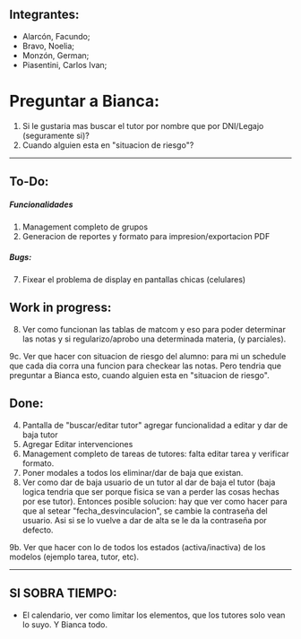 ## Integrantes:
- Alarcón, Facundo;
- Bravo, Noelia;
- Monzón, German;
- Piasentini, Carlos Ivan;

# Preguntar a Bianca:
1. Si le gustaria mas buscar el tutor por nombre que por DNI/Legajo (seguramente si)?
2. Cuando alguien esta en "situacion de riesgo"?

---

## To-Do:
##### Funcionalidades
1. Management completo de grupos
2. Generacion de reportes y formato para impresion/exportacion PDF

##### Bugs:
7. Fixear el problema de display en pantallas chicas (celulares)

## Work in progress:
8. Ver como funcionan las tablas de matcom y eso para poder determinar las notas y si regularizo/aprobo una determinada materia, (y parciales).

9c. Ver que hacer con situacion de riesgo del alumno: para mi un schedule que cada dia corra una funcion para checkear las notas. Pero tendria que preguntar a Bianca esto, cuando alguien esta en "situacion de riesgo".

## Done:
4. Pantalla de "buscar/editar tutor" agregar funcionalidad a editar y dar de baja tutor
5. Agregar Editar intervenciones
3. Management completo de tareas de tutores: falta editar tarea y verificar formato.
6. Poner modales a todos los eliminar/dar de baja que existan.
9. Ver como dar de baja usuario de un tutor al dar de baja el tutor (baja logica tendria que ser porque fisica se van a perder las cosas hechas por ese tutor).
Entonces posible solucion: hay que ver como hacer para que al setear "fecha_desvinculacion", se cambie la contraseña del usuario. Asi si se lo vuelve a dar de alta se le da la contraseña por defecto.

9b. Ver que hacer con lo de todos los estados (activa/inactiva) de los modelos (ejemplo tarea, tutor, etc).

--- 

## SI SOBRA TIEMPO:
-  El calendario, ver como limitar los elementos, que los tutores solo vean lo suyo. Y Bianca todo.
